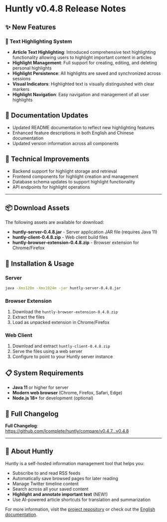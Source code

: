 # Huntly v0.4.8 Release Notes

## ✨ New Features

### 📝 Text Highlighting System
- **Article Text Highlighting**: Introduced comprehensive text highlighting functionality allowing users to highlight important content in articles
- **Highlight Management**: Full support for creating, editing, and deleting personal highlights
- **Highlight Persistence**: All highlights are saved and synchronized across sessions
- **Visual Indicators**: Highlighted text is visually distinguished with clear markers
- **Highlight Navigation**: Easy navigation and management of all user highlights

## 📖 Documentation Updates
- Updated README documentation to reflect new highlighting features
- Enhanced feature descriptions in both English and Chinese documentation
- Updated version information across all components

## 🔧 Technical Improvements
- Backend support for highlight storage and retrieval
- Frontend components for highlight creation and management
- Database schema updates to support highlight functionality
- API endpoints for highlight operations

---

## 📦 Download Assets

The following assets are available for download:

- **huntly-server-0.4.8.jar** - Server application JAR file (requires Java 11)
- **huntly-client-0.4.8.zip** - Web client build files
- **huntly-browser-extension-0.4.8.zip** - Browser extension for Chrome/Firefox

## 🚀 Installation & Usage

### Server
```bash
java -Xms128m -Xmx1024m -jar huntly-server-0.4.8.jar
```

### Browser Extension
1. Download the `huntly-browser-extension-0.4.8.zip`
2. Extract the files
3. Load as unpacked extension in Chrome/Firefox

### Web Client
1. Download and extract `huntly-client-0.4.8.zip`
2. Serve the files using a web server
3. Configure to point to your Huntly server instance

## 📋 System Requirements

- **Java 11** or higher for server
- **Modern web browser** (Chrome, Firefox, Safari, Edge)
- **Node.js 18+** for development (optional)

## 🔗 Full Changelog

**Full Changelog**: https://github.com/lcomplete/huntly/compare/v0.4.7...v0.4.8

---

## 💫 About Huntly

Huntly is a self-hosted information management tool that helps you:
- Subscribe to and read RSS feeds
- Automatically save browsed pages for later reading
- Manage Twitter timeline content
- Search across all your saved content
- **Highlight and annotate important text** (NEW!)
- Use AI-powered article shortcuts for translation and summarization

For more information, visit the [project repository](https://github.com/lcomplete/huntly) or check out the [English documentation](README.en.md).
